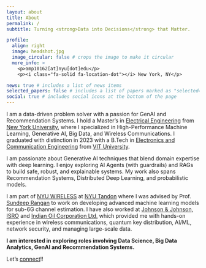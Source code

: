 ```yaml
---
layout: about
title: About
permalink: /
subtitle: Turning <strong>Data into Decisions</strong> that Matter.

profile:
  align: right
  image: headshot.jpg
  image_circular: false # crops the image to make it circular
  more_info: >
    <p>amp10162[at]nyu[dot]edu</p>
    <p><i class="fa-solid fa-location-dot"></i> New York, NY</p>

news: true # includes a list of news items
selected_papers: false # includes a list of papers marked as "selected={true}"
social: true # includes social icons at the bottom of the page
---
```


I am a data-driven problem solver with a passion for GenAI and Recommendation Systems. I hold a Master’s in [Electrical Engineering](https://engineering.nyu.edu/academics/departments/electrical-and-computer-engineering) from [New York University](https://www.nyu.edu/), where I specialized in High-Performance Machine Learning, Generative AI, Big Data, and Wireless Communications. I graduated with distinction in 2023 with a B.Tech in [Electronics and Communication Engineering](https://vit.ac.in/schools/school-of-electronics-engineering) from [VIT University](https://vit.ac.in/).

I am passionate about Generative AI techniques that blend domain expertise with deep learning. I enjoy exploring AI Agents (with guardrails) and RAGs to build safe, robust, and explainable systems. My work also spans Recommendation Systems, Distributed Deep Learning, and probabilistic models.

I am part of [NYU WIRELESS](https://engineering.nyu.edu/research-innovation/centers/nyu-wireless) at [NYU Tandon](https://engineering.nyu.edu/) where I was advised by Prof. [Sundeep Rangan](https://engineering.nyu.edu/faculty/sundeep-rangan) to work on developing advanced machine learning models for sub-6G channel estimation. I have also worked at [Johnson & Johnson](https://thenext.jnjmedtech.com/), [ISRO](https://www.isro.gov.in/) and [Indian Oil Corporation Ltd.](https://www.iocl.com/) which provided me with hands-on experience in wireless communications, quantum key distribution, AI/ML, network security, and managing large-scale data.

**I am interested in exploring roles involving Data Science, Big Data Analytics, GenAI and Recommendation Systems.**

Let’s [connect](https://www.linkedin.com/in/panuj/)!!

<!-- ***Data Science & Generative AI. Understanding the "black box" in AI.***

I’m a data-driven problem solver passionate about Generative AI and AI Agents. I hold a Master’s in [Electrical Engineering](https://www.engineering.columbia.edu/electrical-engineering-department) from [Columbia University](https://en.wikipedia.org/wiki/Columbia_University), specializing in Machine Learning, Generative AI, NLP, and Big Data. I completed my B.Tech. from [VIT University](https://en.wikipedia.org/wiki/Vellore_Institute_of_Technology) in 2023, graduating with distinction.

My interests include Generative AI techniques that facilitates the integration of domain knowledge and deep learning models. I am passionate about exploring how AI Agents(with guardrails) and RAGs can foster safe, robust, and explainable AI. I have also worked on other topics like Recommendation Systems, LLM finetuning and probabilistic models.

I was part of [DitecT lab](https://www.columbia.edu/~yf2578/) at [Columbia Engineering](https://www.engineering.columbia.edu) and I was advised by Dr. [Sharon Di](https://www.engineering.columbia.edu/faculty-staff/directory/sharon-di) & [Zhaobin Mo](https://zhaobinmo.github.io) where I developed a custom R-CNN model for autonomous vehicles to generate control signals and reducing data volume by 32% via Data distillation.

During my summer internship at Nokia, I designed an MLP-Mixer Autoencoder for 6G networks at [Nokia](https://www.nokia.com/), cutting model parameters by 50%, and fine-tuned LLMs to save 25+ hours on document summarization. Prior to Columbia University I have also worked at [ISRO](https://www.isro.gov.in/) and [Indian Oil Corporation Ltd.](https://en.wikipedia.org/wiki/Indian_Oil_Corporation) which gave me hands-on experience in AI, network security, and Data engineering.

My leadership as a PDL Fellow at Columbia University and volunteer work with the Blind People’s Association reflect my commitment to societal impact.

I am interested in exploring roles involving Data Science & Analytics, Generative AI, AI Agents and Recomendation systems.

Let’s [connect](https://www.linkedin.com/in/patelapurva/)!! -->

<!-- Hi,

I’m Apurva Patel — a data-driven problem solver with a passion for transforming cutting-edge technology into real-world solutions. I recently graduated with a Master’s in [Electrical Engineering](https://www.engineering.columbia.edu/electrical-engineering-department) from [Columbia University](https://en.wikipedia.org/wiki/Columbia_University), where I specialized in Machine Learning, Generative AI, NLP, and Big Data Analytics. My academic journey has been shaped by a relentless curiosity for solving complex challenges, and my work reflects a commitment to driving meaningful innovation.

At Columbia, I’ve had the privilege of merging theory with practice. As a Graduate Research Assistant, I developed a custom R-CNN architecture to optimize control signal generation for autonomous vehicles, achieving a 32% reduction in data volume through advanced data distillation techniques. My experience as a Graduate Teaching Assistant for Big Data Analytics and Data Visualization enabled me to mentor over 150+ students, sharing insights and fostering a collaborative learning environment.

Professionally, I’ve worked on the frontier of technology at [Nokia](https://www.nokia.com/), where I designed a MLP-Mixer based Autoencoder for 6G channel data compression, outperforming industry benchmarks with a 50% reduction in model parameters. I’ve also fine-tuned large language models (LLMs) to streamline tasks like document summarization, saving teams 25+ hours.

My journey began at Vellore Institute of Technology, where I graduated as a Dean’s List scholar, ranked 4<sup>th</sup> out of 155 students. My internships at [ISRO](https://www.isro.gov.in/) and [Indian Oil Corporation Ltd.](https://en.wikipedia.org/wiki/Indian_Oil_Corporation) gave me hands-on experience in AI, network security, and data acquisition, fueling my passion for leveraging technology to solve critical problems.

Beyond academics and work, I’ve cultivated leadership skills as a PDL Fellow and Department Representative at Columbia, leading initiatives to enhance student experiences. My volunteer work with the Blind People’s Association in India, where I helped teach math and economics to underprivileged communities, underscores my belief in the power of technology and education to drive societal change.

I’m eager to continue pushing the boundaries of AI and machine learning to create scalable, impactful solutions. I am interested in roles involving Data Science & Analytics, Generative AI, AI Agents and Recomendation systems.

Let’s [connect](https://www.linkedin.com/in/patelapurva/) and collaborate!!
 -->

<!-- Hi,

I’m Apurva Patel, a recent MS graduate in [Electrical Engineering](https://www.engineering.columbia.edu/electrical-engineering-department) from [Columbia University](https://en.wikipedia.org/wiki/Columbia_University) with a passion for Machine Learning, Generative AI, and Big Data. My journey spans developing cutting-edge solutions like an Autoencoder for 6G networks at Nokia and optimizing autonomous vehicle control systems using AI during my graduate research. With hands-on experience in NLP, LLM fine-tuning, and scalable AI solutions, I’m driven to bridge the gap between innovative technology and real-world impact.

I am interested in roles involving Data Science & Analytics, Generative AI, AI Agents and Recomendation systems. Let’s [connect](https://www.linkedin.com/in/patelapurva/) and collaborate!!  -->
